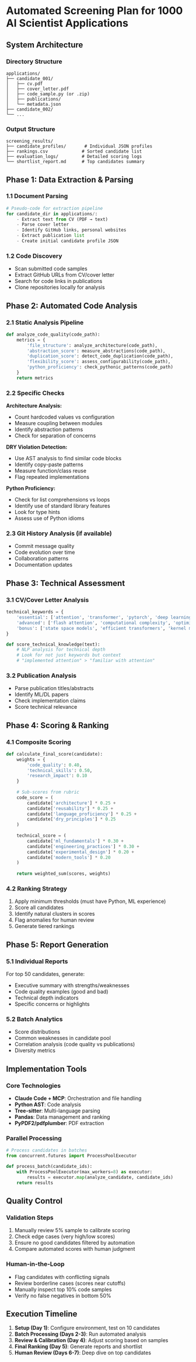 # Automated Screening Plan for 1000 AI Scientist Applications

## System Architecture

### Directory Structure
```
applications/
├── candidate_001/
│   ├── cv.pdf
│   ├── cover_letter.pdf
│   ├── code_sample.py (or .zip)
│   ├── publications/
│   └── metadata.json
├── candidate_002/
└── ...
```

### Output Structure
```
screening_results/
├── candidate_profiles/       # Individual JSON profiles
├── rankings.csv             # Sorted candidate list
├── evaluation_logs/         # Detailed scoring logs
└── shortlist_report.md      # Top candidates summary
```

## Phase 1: Data Extraction & Parsing

### 1.1 Document Parsing
```python
# Pseudo-code for extraction pipeline
for candidate_dir in applications/:
    - Extract text from CV (PDF → text)
    - Parse cover letter
    - Identify GitHub links, personal websites
    - Extract publication list
    - Create initial candidate profile JSON
```

### 1.2 Code Discovery
- Scan submitted code samples
- Extract GitHub URLs from CV/cover letter
- Search for code links in publications
- Clone repositories locally for analysis

## Phase 2: Automated Code Analysis

### 2.1 Static Analysis Pipeline
```python
def analyze_code_quality(code_path):
    metrics = {
        'file_structure': analyze_architecture(code_path),
        'abstraction_score': measure_abstractions(code_path),
        'duplication_score': detect_code_duplication(code_path),
        'flexibility_score': assess_configurability(code_path),
        'python_proficiency': check_pythonic_patterns(code_path)
    }
    return metrics
```

### 2.2 Specific Checks

**Architecture Analysis:**
- Count hardcoded values vs configuration
- Measure coupling between modules
- Identify abstraction patterns
- Check for separation of concerns

**DRY Violation Detection:**
- Use AST analysis to find similar code blocks
- Identify copy-paste patterns
- Measure function/class reuse
- Flag repeated implementations

**Python Proficiency:**
- Check for list comprehensions vs loops
- Identify use of standard library features
- Look for type hints
- Assess use of Python idioms

### 2.3 Git History Analysis (if available)
- Commit message quality
- Code evolution over time
- Collaboration patterns
- Documentation updates

## Phase 3: Technical Assessment

### 3.1 CV/Cover Letter Analysis
```python
technical_keywords = {
    'essential': ['attention', 'transformer', 'pytorch', 'deep learning'],
    'advanced': ['flash attention', 'computational complexity', 'optimization'],
    'bonus': ['state space models', 'efficient transformers', 'kernel methods']
}

def score_technical_knowledge(text):
    # NLP analysis for technical depth
    # Look for not just keywords but context
    # "implemented attention" > "familiar with attention"
```

### 3.2 Publication Analysis
- Parse publication titles/abstracts
- Identify ML/DL papers
- Check implementation claims
- Score technical relevance

## Phase 4: Scoring & Ranking

### 4.1 Composite Scoring
```python
def calculate_final_score(candidate):
    weights = {
        'code_quality': 0.40,
        'technical_skills': 0.50,
        'research_impact': 0.10
    }
    
    # Sub-scores from rubric
    code_score = (
        candidate['architecture'] * 0.25 +
        candidate['reusability'] * 0.25 +
        candidate['language_proficiency'] * 0.25 +
        candidate['dry_principles'] * 0.25
    )
    
    technical_score = (
        candidate['ml_fundamentals'] * 0.30 +
        candidate['engineering_practices'] * 0.30 +
        candidate['experimental_design'] * 0.20 +
        candidate['modern_tools'] * 0.20
    )
    
    return weighted_sum(scores, weights)
```

### 4.2 Ranking Strategy
1. Apply minimum thresholds (must have Python, ML experience)
2. Score all candidates
3. Identify natural clusters in scores
4. Flag anomalies for human review
5. Generate tiered rankings

## Phase 5: Report Generation

### 5.1 Individual Reports
For top 50 candidates, generate:
- Executive summary with strengths/weaknesses
- Code quality examples (good and bad)
- Technical depth indicators
- Specific concerns or highlights

### 5.2 Batch Analytics
- Score distributions
- Common weaknesses in candidate pool
- Correlation analysis (code quality vs publications)
- Diversity metrics

## Implementation Tools

### Core Technologies
- **Claude Code + MCP**: Orchestration and file handling
- **Python AST**: Code analysis
- **Tree-sitter**: Multi-language parsing
- **Pandas**: Data management and ranking
- **PyPDF2/pdfplumber**: PDF extraction

### Parallel Processing
```python
# Process candidates in batches
from concurrent.futures import ProcessPoolExecutor

def process_batch(candidate_ids):
    with ProcessPoolExecutor(max_workers=8) as executor:
        results = executor.map(analyze_candidate, candidate_ids)
    return results
```

## Quality Control

### Validation Steps
1. Manually review 5% sample to calibrate scoring
2. Check edge cases (very high/low scores)
3. Ensure no good candidates filtered by automation
4. Compare automated scores with human judgment

### Human-in-the-Loop
- Flag candidates with conflicting signals
- Review borderline cases (scores near cutoffs)
- Manually inspect top 10% code samples
- Verify no false negatives in bottom 50%

## Execution Timeline

1. **Setup (Day 1)**: Configure environment, test on 10 candidates
2. **Batch Processing (Days 2-3)**: Run automated analysis
3. **Review & Calibration (Day 4)**: Adjust scoring based on samples
4. **Final Ranking (Day 5)**: Generate reports and shortlist
5. **Human Review (Days 6-7)**: Deep dive on top candidates